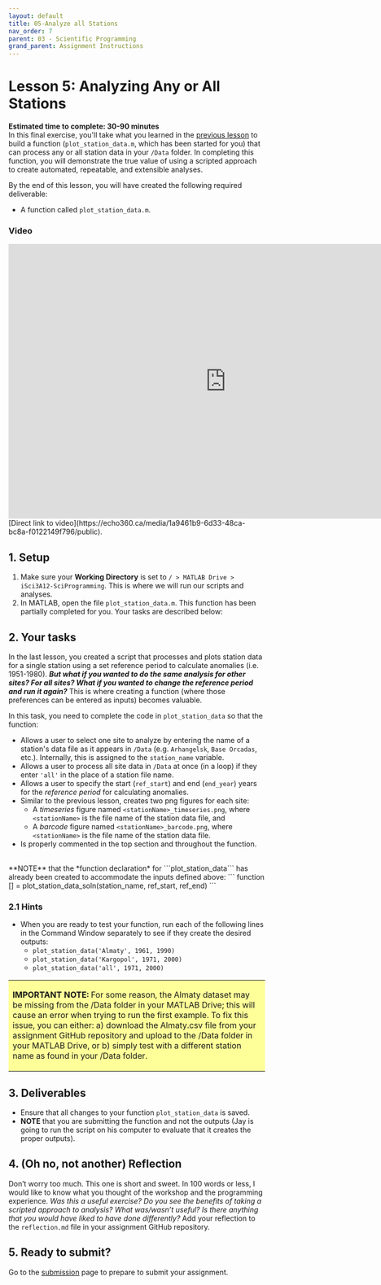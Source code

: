 ```yaml
---
layout: default
title: 05-Analyze all Stations
nav_order: 7
parent: 03 - Scientific Programming
grand_parent: Assignment Instructions
---
```


# Lesson 5: Analyzing Any or All Stations

**Estimated time to complete: 30-90 minutes**  
In this final exercise, you'll take what you learned in the [previous lesson](a3-lesson4) to build a function (```plot_station_data.m```, which has been started for you) that can process any or all station data in your ```/Data``` folder. In completing this function, you will demonstrate the true value of using a scripted approach to create automated, repeatable, and extensible analyses.

By the end of this lesson, you will have created the following required deliverable: 
- A function called ```plot_station_data.m```. 

### Video
<iframe height="540" width="853" allowfullscreen frameborder=0 src="https://echo360.ca/media/1a9461b9-6d33-48ca-bc8a-f0122149f796/public?autoplay=false&automute=false"></iframe>
[Direct link to video](https://echo360.ca/media/1a9461b9-6d33-48ca-bc8a-f0122149f796/public).


## 1. Setup
1. Make sure your **Working Directory** is set to ```/ > MATLAB Drive > iSci3A12-SciProgramming```. This is where we will run our scripts and analyses. 
1. In MATLAB, open the file ```plot_station_data.m```. This function has been partially completed for you. Your tasks are described below: 

## 2. Your tasks

<!--
<table style="background-color: #ffff99;">
<tbody>
<tr>
<td>
<p><b>Update 2021-03-05</b>: If you downloaded your data pack before 06-March, there is a small bug in the <b>plot_station_data</b> code that needs to be corrected.</p>
<p>To correct this, near the bottom of the plot_station_data code, replace <b>delay(4000);</b> with <b>pause(4);</b>. Jay used the wrong programming language.</p>
</td>
</tr>
</tbody>
</table>
-->

In the last lesson, you created a script that processes and plots station data for a single station using a set reference period to calculate anomalies (i.e. 1951-1980). ***But what if you wanted to do the same analysis for other sites? For all sites? What if you wanted to change the reference period and run it again?*** This is where creating a function (where those preferences can be entered as inputs) becomes valuable. 
  
In this task, you need to complete the code in ```plot_station_data``` so that the function: 
- Allows a user to select one site to analyze by entering the name of a station's data file as it appears in ```/Data``` (e.g. ```Arhangelsk```, ```Base Orcadas```, etc.). Internally, this is assigned to the ```station_name``` variable.
- Allows a user to process all site data in ```/Data``` at once (in a loop) if they enter ```'all'``` in the place of a station file name.  
- Allows a user to specify the start (```ref_start```) and end (```end_year```) years for the *reference period* for calculating anomalies.
- Similar to the previous lesson, creates two png figures for each site: 
  - A *timeseries* figure named ```<stationName>_timeseries.png```, where ```<stationName>``` is the file name of the station data file, and 
  - A *barcode* figure named ```<stationName>_barcode.png```, where ```<stationName>``` is the file name of the station data file.
- Is properly commented in the top section and throughout the function.  
<br>
**NOTE** that the *function declaration* for ```plot_station_data``` has already been created to accommodate the inputs defined above: 
```
function [] = plot_station_data_soln(station_name, ref_start, ref_end)
```

### 2.1 Hints
- When you are ready to test your function, run each of the following lines in the Command Window separately to see if they create the desired outputs: 
  - ```plot_station_data('Almaty', 1961, 1990)```
  - ```plot_station_data('Kargopol', 1971, 2000)```
  - ```plot_station_data('all', 1971, 2000)```

<table style="background-color: #ffff99;">
<tbody>
<tr>
<td>
<p><b>IMPORTANT NOTE:</b> For some reason, the Almaty dataset may be missing from the /Data folder in your MATLAB Drive; this will cause an error when trying to run the first example. To fix this issue, you can either: a) download the Almaty.csv file from your assignment GitHub repository and upload to the /Data folder in your MATLAB Drive, or b) simply test with a different station name as found in your /Data folder.</p>
</td>
</tr>
</tbody>
</table>

## 3. Deliverables
- Ensure that all changes to your function ```plot_station_data``` is saved.
- **NOTE** that you are submitting the function and not the outputs (Jay is going to run the script on his computer to evaluate that it creates the proper outputs).

## 4. (Oh no, not another) Reflection
Don’t worry too much. This one is short and sweet. In 100 words or less, I would like to know what you thought of the workshop and the programming experience. *Was this a useful exercise? Do you see the benefits of taking a scripted approach to analysis? What was/wasn’t useful? Is there anything that you would have liked to have done differently?* Add your reflection to the ```reflection.md``` file in your assignment GitHub repository.

## 5. Ready to submit? 
Go to the [submission](a3-submission) page to prepare to submit your assignment. 
